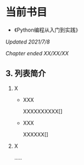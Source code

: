 # 当前书目

* 《Python编程从入门到实践》

<i>Updated 2021/7/8</i>

<i>Chapter ended XX/XX/XX</i>

## 3. 列表简介

1. X

   * XXX

     XXXXXXXXXX[]

   * XXX

     XXXXXX[]

2. X

   .....



 